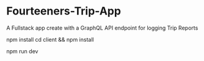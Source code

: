 # Fourteeners-Trip-App
A Fullstack app create with a GraphQL API endpoint for logging Trip Reports

npm install
cd client && npm install

npm run dev
